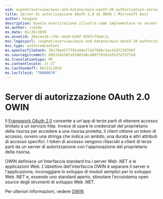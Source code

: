 ```yaml
---
uid: aspnet/overview/owin-and-katana/owin-oauth-20-authorization-server
title: Server di autorizzazione OAuth 2,0 di OWIN | Microsoft Docs
author: hongyes
description: Questa esercitazione illustra come implementare un server di autorizzazione OAuth 2,0 usando il middleware OAuth OWIN. Si tratta di un'esercitazione avanzata che outlin...
ms.author: riande
ms.date: 01/28/2019
ms.assetid: 20acee16-c70c-41e9-b38f-92bfcf9a4c1c
msc.legacyurl: /aspnet/overview/owin-and-katana/owin-oauth-20-authorization-server
msc.type: authoredcontent
ms.openlocfilehash: 39c78ee57f791a94af7a5fb66c3ac42d7239760f
ms.sourcegitcommit: b95316530fa51087d6c400ff91814fe37e73f7e8
ms.translationtype: MT
ms.contentlocale: it-IT
ms.lasthandoff: 08/23/2019
ms.locfileid: "70000676"
---
```

# <a name="owin-oauth-20-authorization-server"></a>Server di autorizzazione OAuth 2.0 OWIN

Il [Framework OAuth 2,0](http://tools.ietf.org/html/rfc6749) consente a un'app di terze parti di ottenere accesso limitato a un servizio http. Invece di usare le credenziali del proprietario della risorsa per accedere a una risorsa protetta, il client ottiene un token di accesso, ovvero una stringa che indica un ambito, una durata e altri attributi di accesso specifici. I token di accesso vengono rilasciati a client di terze parti da un server di autorizzazione con l'approvazione del proprietario della risorsa.

OWIN definisce un'interfaccia standard tra i server Web .NET e le applicazioni Web. L'obiettivo dell'interfaccia OWIN è separare il server e l'applicazione, incoraggiare lo sviluppo di moduli semplici per lo sviluppo Web .NET e, essendo uno standard aperto, stimolare l'ecosistema open source degli strumenti di sviluppo Web .NET.

Per ulteriori informazioni, vedere [OWIN](http://owin.org/)
